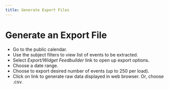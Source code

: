 ```yaml
---
title: Generate Export Files
---
```


# Generate an Export File

- Go to the public calendar.
- Use the subject filters to view list of events to be extracted.
- Select _Export/Widget Feedbuilder_ link to open up export options.
- Choose a date range. 
- Choose to export desired number of events (up to 250 per load).
- Click on link to generate raw data displayed in web browser. Or, choose .csv.